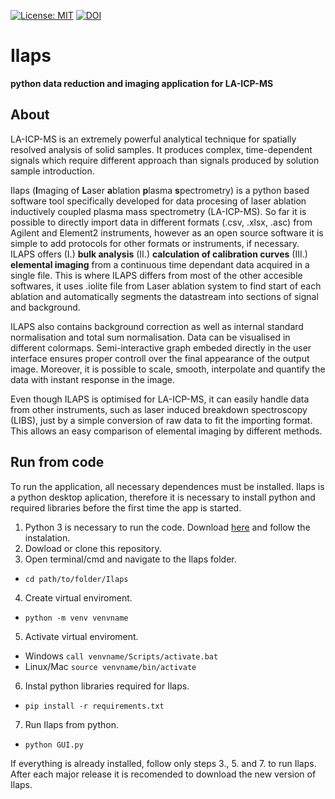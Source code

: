 [![License: MIT](https://img.shields.io/badge/License-MIT-yellow.svg)](https://opensource.org/licenses/MIT) 
[![DOI](https://zenodo.org/badge/191962607.svg)](https://zenodo.org/badge/latestdoi/191962607)

# Ilaps
**python data reduction and imaging application for LA-ICP-MS**

## About
LA-ICP-MS is an extremely powerful analytical technique for spatially resolved analysis of solid samples. It produces complex, time-dependent signals which require different approach than signals produced by solution sample introduction. 

Ilaps (**I**maging of **L**aser **a**blation **p**lasma **s**pectrometry) is a python based software tool specifically developed for data procesing of laser ablation inductively coupled plasma mass spectrometry (LA-ICP-MS). So far it is possible to directly import data in different formats (.csv, .xlsx, .asc) from Agilent and Element2 instruments, however as an open source software it is simple to add protocols for other formats or instruments, if necessary. ILAPS offers (I.) **bulk analysis**  (II.) **calculation of calibration curves** (III.) **elemental imaging** from a continuous time dependant data acquired in a single file. This is where ILAPS differs from most of the other accesible softwares, it uses .iolite file from Laser ablation system to find start of each ablation and automatically segments the datastream into sections of signal and background.

ILAPS also contains background correction as well as internal standard normalisation and total sum normalisation. Data can be visualised in different colormaps. Semi-interactive graph embeded directly in the user interface ensures proper controll over the final appearance of the output image. Moreover, it is possible to scale, smooth, interpolate and quantify the data with instant response in the image. 

Even though ILAPS is optimised for LA-ICP-MS, it can easily handle data from other instruments, such as laser induced breakdown spectroscopy (LIBS), just by a simple conversion of raw data to fit the importing format. This allows an easy comparison of elemental imaging by different methods.


## Run from code 
To run the application, all necessary dependences must be installed. Ilaps is a python desktop aplication, therefore it is necessary to install python and required libraries before the first time the app is started.

1. Python 3 is necessary to run the code. Download [here](https://www.python.org/downloads/) and follow the instalation.
2. Dowload or clone this repository.
3. Open terminal/cmd and navigate to the Ilaps folder.
  * `cd path/to/folder/Ilaps`
4. Create virtual enviroment. 
  * `python -m venv venvname`
5. Activate virtual enviroment. 
  * Windows `call venvname/Scripts/activate.bat`
  * Linux/Mac `source venvname/bin/activate`
6. Instal python libraries required for Ilaps.
  * `pip install -r requirements.txt`
7. Run Ilaps from python.
  * `python GUI.py`

If everything is already installed, follow only steps 3., 5. and 7. to run Ilaps. 
After each major release it is recomended to download the new version of Ilaps.

